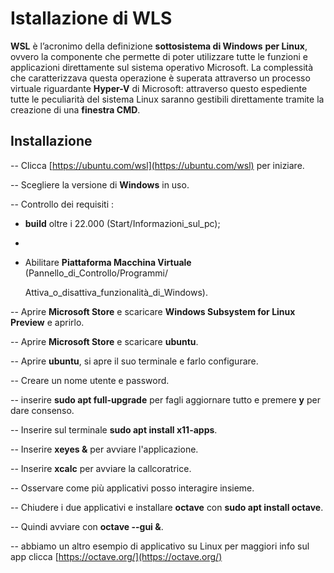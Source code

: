 ﻿# Istallazione di WLS

**WSL** è l’acronimo della definizione **sottosistema di Windows**  **per Linux**, ovvero la componente che permette di poter utilizzare tutte le funzioni e applicazioni direttamente sul sistema operativo Microsoft. La complessità che caratterizzava questa operazione è superata attraverso un processo virtuale riguardante **Hyper-V** di Microsoft: attraverso questo espediente tutte le peculiarità del sistema Linux saranno gestibili direttamente tramite la creazione di una **finestra CMD**.


## Installazione

-- Clicca [https://ubuntu.com/wsl](https://ubuntu.com/wsl)  per iniziare.

-- Scegliere la versione di **Windows** in uso.

-- Controllo dei requisiti : 

- **build** oltre i 22.000  (Start/Informazioni_sul_pc);
-  
- Abilitare **Piattaforma Macchina Virtuale** (Pannello_di_Controllo/Programmi/
  
  Attiva_o_disattiva_funzionalità_di_Windows).
		
-- Aprire **Microsoft Store** e scaricare **Windows Subsystem for Linux Preview** e aprirlo.

-- Aprire **Microsoft Store** e scaricare **ubuntu**.

-- Aprire **ubuntu**, si apre il suo terminale e farlo configurare.

-- Creare un nome utente e password.

-- inserire **sudo apt full-upgrade** per fagli aggiornare tutto e premere **y** per dare consenso.

-- Inserire sul terminale **sudo apt install x11-apps**.

-- Inserire **xeyes &** per  avviare l'applicazione.

-- Inserire **xcalc** per avviare la callcoratrice.

-- Osservare come più applicativi posso interagire insieme.

-- Chiudere i due applicativi e installare **octave** con **sudo apt install octave**.

-- Quindi avviare con **octave --gui &**.

-- abbiamo un altro esempio di applicativo su Linux per maggiori info sul app clicca [https://octave.org/](https://octave.org/)


 

	



